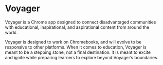 # Voyager

Voyager is a Chrome app designed to connect disadvantaged communities with
educational, inspirational, and aspirational content from around the world.

Voyager is designed to work on Chromebooks, and will evolve to be responsive
to other platforms. When it comes to education, Voyager is meant to be a
stepping stone, not a final destination. It is meant to excite and ignite while
preparing learners to explore beyond Voyager’s boundaries.

